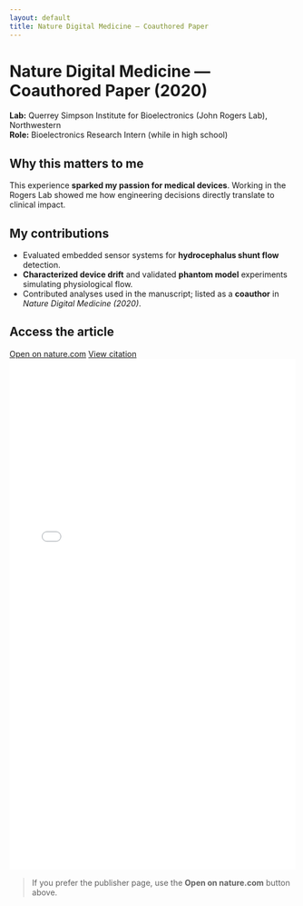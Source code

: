 ```yaml
---
layout: default
title: Nature Digital Medicine — Coauthored Paper
---
```


# Nature Digital Medicine — Coauthored Paper (2020)

**Lab:** Querrey Simpson Institute for Bioelectronics (John Rogers Lab), Northwestern  
**Role:** Bioelectronics Research Intern (while in high school)

## Why this matters to me
This experience **sparked my passion for medical devices**. Working in the Rogers Lab showed me how engineering decisions directly translate to clinical impact.

## My contributions
- Evaluated embedded sensor systems for **hydrocephalus shunt flow** detection.  
- **Characterized device drift** and validated **phantom model** experiments simulating physiological flow.  
- Contributed analyses used in the manuscript; listed as a **coauthor** in *Nature Digital Medicine (2020)*.

## Access the article
<div class="resume-buttons">
  <a class="btn" href="https://www.nature.com/articles/s41746-020-0239-1" target="_blank" rel="noopener">Open on nature.com</a>
  <a class="btn" href="https://www.nature.com/articles/s41746-020-0239-1#citeas" target="_blank" rel="noopener">View citation</a>
</div>

<!-- Inline PDF embed (works across modern browsers) -->
<object data="/assets/nature-digital-medicine-2020.pdf#view=FitH" type="application/pdf" width="100%" height="900">
  <iframe src="/assets/nature-digital-medicine-2020.pdf#view=FitH" width="100%" height="900" style="border:0;">
    <p>Inline PDF viewer unavailable in this browser. 
       <a href="/assets/nature-digital-medicine-2020.pdf" target="_blank" rel="noopener">Open PDF in a new tab</a>.
    </p>
  </iframe>
</object>

> If you prefer the publisher page, use the **Open on nature.com** button above.
